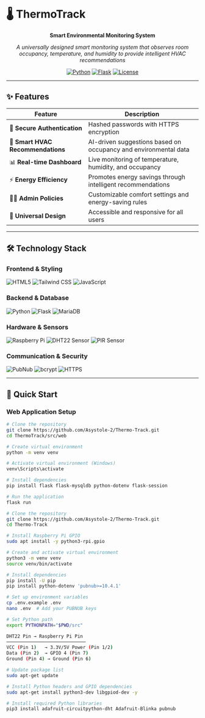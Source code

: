 # 🌡️ ThermoTrack

<div align="center">

**Smart Environmental Monitoring System**

*A universally designed smart monitoring system that observes room occupancy, temperature, and humidity to provide intelligent HVAC recommendations*

[![Python](https://img.shields.io/badge/Python-3.8+-3776AB?logo=python&logoColor=white)](https://python.org)
[![Flask](https://img.shields.io/badge/Flask-2.0+-000000?logo=flask&logoColor=white)](https://flask.palletsprojects.com/)
[![License](https://img.shields.io/badge/License-MIT-blue.svg)](LICENSE)

</div>

---

## ✨ Features

| Feature | Description |
|---------|-------------|
| 🔐 **Secure Authentication** | Hashed passwords with HTTPS encryption |
| 🧠 **Smart HVAC Recommendations** | AI-driven suggestions based on occupancy and environmental data |
| 📊 **Real-time Dashboard** | Live monitoring of temperature, humidity, and occupancy |
| ⚡ **Energy Efficiency** | Promotes energy savings through intelligent recommendations |
| 👨‍💼 **Admin Policies** | Customizable comfort settings and energy-saving rules |
| 📱 **Universal Design** | Accessible and responsive for all users |

---

## 🛠️ Technology Stack

### **Frontend & Styling**
![HTML5](https://img.shields.io/badge/HTML5-E34F26?logo=html5&logoColor=white)
![Tailwind CSS](https://img.shields.io/badge/Tailwind_CSS-38B2AC?logo=tailwindcss&logoColor=white)
![JavaScript](https://img.shields.io/badge/JavaScript-F7DF1E?logo=javascript&logoColor=black)

### **Backend & Database**
![Python](https://img.shields.io/badge/Python-3776AB?logo=python&logoColor=white)
![Flask](https://img.shields.io/badge/Flask-000000?logo=flask&logoColor=white)
![MariaDB](https://img.shields.io/badge/MariaDB-003545?logo=mariadb&logoColor=white)

### **Hardware & Sensors**
![Raspberry Pi](https://img.shields.io/badge/Raspberry%20Pi-A22846?logo=raspberrypi&logoColor=white)
![DHT22 Sensor](https://img.shields.io/badge/DHT22_Sensor-00BFFF?logo=sensors&logoColor=white)
![PIR Sensor](https://img.shields.io/badge/PIR_Sensor-FF4500?logo=sensors&logoColor=white)

### **Communication & Security**
![PubNub](https://img.shields.io/badge/PubNub-E61C3F?logo=pubnub&logoColor=white)
![bcrypt](https://img.shields.io/badge/bcrypt-00BFA6?logo=lock&logoColor=white)
![HTTPS](https://img.shields.io/badge/HTTPS-00599C?logo=ssl&logoColor=white)

---

## 🚀 Quick Start

### **Web Application Setup**

```bash
# Clone the repository
git clone https://github.com/Asystole-2/Thermo-Track.git
cd ThermoTrack/src/web

# Create virtual environment
python -m venv venv

# Activate virtual environment (Windows)
venv\Scripts\activate

# Install dependencies
pip install flask flask-mysqldb python-dotenv flask-session

# Run the application
flask run

# Clone the repository
git clone https://github.com/Asystole-2/Thermo-Track.git
cd Thermo-Track

# Install Raspberry Pi GPIO
sudo apt install -y python3-rpi.gpio

# Create and activate virtual environment
python3 -m venv venv
source venv/bin/activate

# Install dependencies
pip install -U pip
pip install python-dotenv 'pubnub>=10.4.1'

# Set up environment variables
cp .env.example .env
nano .env  # Add your PUBNUB keys

# Set Python path
export PYTHONPATH="$PWD/src"

DHT22 Pin → Raspberry Pi Pin
─────────────────────────────
VCC (Pin 1)   → 3.3V/5V Power (Pin 1/2)
Data (Pin 2)  → GPIO 4 (Pin 7)
Ground (Pin 4) → Ground (Pin 6)

# Update package list
sudo apt-get update

# Install Python headers and GPIO dependencies
sudo apt-get install python3-dev libgpiod-dev -y

# Install required Python libraries
pip3 install adafruit-circuitpython-dht Adafruit-Blinka pubnub
